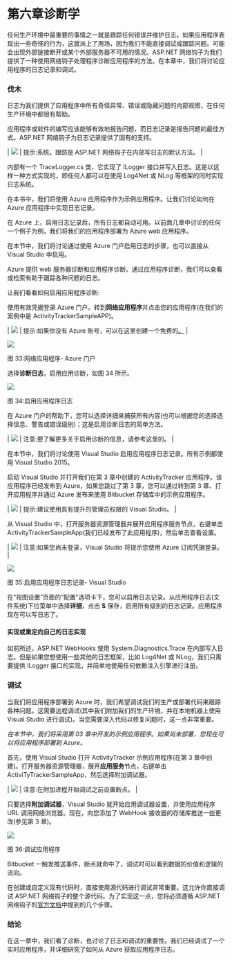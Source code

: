 # 第六章诊断学

任何生产环境中最重要的事情之一就是跟踪任何错误并维护日志。如果应用程序表现出一些奇怪的行为，这就派上了用场，因为我们不能直接调试或跟踪问题。可能会出现外部链接断开或某个外部服务器不可用的情况。ASP.NET 网络钩子为我们提供了一种使用网络钩子处理程序诊断应用程序的方法。在本章中，我们将讨论应用程序的日志记录和调试。

### 伐木

日志为我们提供了应用程序中所有奇怪异常、错误或隐藏问题的内部视图，在任何生产环境中都很有帮助。

应用程序或软件的编写应该能够有效地报告问题，而日志记录是报告问题的最佳方式。ASP.NET 网络钩子为日志记录提供了固有的支持。

| ![](../Images/tip.png) | 提示:系统。跟踪是 ASP.NET 网络钩子在内部写日志的默认方法。 |

内部有一个 TraceLogger.cs 类，它实现了 ILogger 接口并写入日志。这是以这样一种方式实现的，即任何人都可以在使用 Log4Net 或 NLog 等框架的同时实现日志系统。

在本书中，我们将使用 Azure 应用程序作为示例应用程序。让我们讨论如何在 Azure 应用程序中实现日志记录。

在 Azure 上，启用日志记录后，所有日志都自动可用。以前面几章中讨论的任何一个例子为例，我们将我们的应用程序部署为 Azure web 应用程序。

在本节中，我们将讨论通过使用 Azure 门户启用日志的步骤，也可以直接从 Visual Studio 中启用。

Azure 提供 web 服务器诊断和应用程序诊断。通过应用程序诊断，我们可以查看或检索有助于跟踪各种问题的日志。

让我们看看如何启用应用程序诊断:

使用有效凭据登录 Azure 门户。转到**网络应用程序**并点击您的应用程序(在我们的案例中是 ActivityTrackerSampleAPP)。

| ![](../Images/tip.png) | 提示:如果你没有 Azure 账号，可以在这里创建一个免费的[。](https://azure.microsoft.com/en-in/free/) |

![](../Images/image046.png)

图 33:网络应用程序- Azure 门户

选择**诊断日志**，启用应用诊断，如图 34 所示。

![](../Images/image047.png)

图 34:启用应用程序日志

在 Azure 门户的帮助下，您可以选择详细来捕获所有内容(也可以根据您的选择选择信息、警告或错误级别)；这是启用诊断日志的简单方法。

| ![](../Images/note.png) | 注意:要了解更多关于启用诊断的信息，请参考这里的。 |

在本节中，我们将讨论使用 Visual Studio 启用应用程序日志记录。所有示例都使用 Visual Studio 2015。

启动 Visual Studio 并打开我们在第 3 章中创建的 ActivityTracker 应用程序。该应用程序已经发布到 Azure，如果您跳过了第 3 章，您可以通过转到第 3 章、打开应用程序并通过 Azure 发布来使用 Bitbucket 存储库中的示例应用程序。

| ![](../Images/tip.png) | 提示:建议使用具有提升的管理员权限的 Visual Studio。 |

从 Visual Studio 中，打开服务器资源管理器并展开应用程序服务节点，右键单击 ActivityTrackerSampleApp(我们已经发布了此应用程序)，然后单击查看设置。

| ![](../Images/note.png) | 注意:如果您尚未登录，Visual Studio 将提示您使用 Azure 订阅凭据登录。 |

![](../Images/image048.jpg)

图 35:启用应用程序日志记录- Visual Studio

在“视图设置”页面的“配置”选项卡下，您可以启用日志记录。从应用程序日志(文件系统)下拉菜单中选择**详细**，点击 **S** 保存，启用所有级别的日志记录。应用程序现在可以写日志了。

#### 实现或重定向自己的日志实现

如前所述，ASP.NET WebHooks 使用 System.Diagnostics.Trace 在内部写入日志。但是如果您想使用一些其他的日志框架，比如 Log4Net 或 NLog，我们只需要提供 ILogger 接口的实现，并简单地使用任何依赖注入引擎进行注册。

### 调试

当我们将应用程序部署到 Azure 时，我们希望调试我们的生产或部署代码来跟踪各种问题。这需要远程调试(其中我们附加我们的生产环境，并在本地机器上使用 Visual Studio 进行调试)。当您需要深入代码以修复问题时，这一点非常重要。

*在本节中，我们将采用第 03 章中开发的示例应用程序。如果尚未部署，您现在可以将应用程序部署到 Azure。*

首先，使用 Visual Studio 打开 ActivityTracker 示例应用程序(在第 3 章中创建)。打开服务器资源管理器，展开**应用服务**节点，右键单击 ActiviTyTrackerSampleApp，然后选择附加调试器。

| ![](../Images/note.png) | 注意:在附加进程开始调试之前设置断点。 |

只要选择**附加调试器**，Visual Studio 就开始应用调试器设置，并使用应用程序 URL 调用网络浏览器。现在，向您添加了 WebHook 接收器的存储库推送一些更改(参见第 3 章)。

![](../Images/image049.jpg)

图 36:调试应用程序

Bitbucket 一触发推送事件，断点就命中了，调试时可以看到数据的价值和逻辑的流向。

在创建或自定义现有代码时，直接使用源代码进行调试非常重要。这允许你直接调试 ASP.NET 网络钩子的整个源代码。为了实现这一点，您将必须遵循 ASP.NET 网络钩子的[官方文档](https://docs.asp.net/projects/webhooks/en/latest/diagnostics/debugging.html)中提到的几个步骤。

### 结论

在这一章中，我们看了诊断，也讨论了日志和调试的重要性。我们已经调试了一个实时应用程序，并详细研究了如何从 Azure 获取应用程序日志。